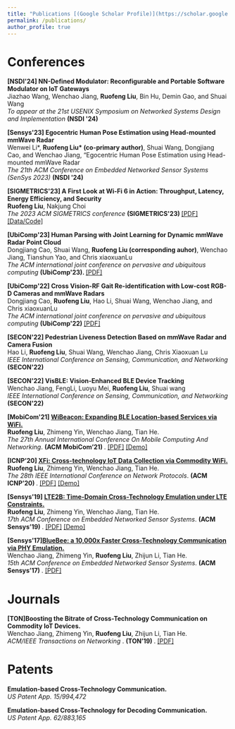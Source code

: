 ```yaml
---
title: "Publications [(Google Scholar Profile)](https://scholar.google.com/citations?hl=en&user=BCqHXQsAAAAJ)"
permalink: /publications/
author_profile: true
---
```


Conferences 
======

<b> [NSDI'24] NN-Defined Modulator: Reconfigurable and Portable Software Modulator on IoT Gateways</b><br>
Jiazhao Wang, Wenchao Jiang, <b>Ruofeng Liu</b>, Bin Hu, Demin Gao, and Shuai Wang </br>
<i> To appear at the 21st USENIX Symposium on Networked Systems Design and Implementation </i>  <b> (NSDI '24) </b> 

<b> [Sensys'23] Egocentric Human Pose Estimation using Head-mounted mmWave Radar</b><br>
Wenwei Li*, <b>Ruofeng Liu* (co-primary author)</b>, Shuai Wang, Dongjiang Cao, and Wenchao Jiang, “Egocentric Human Pose Estimation using Head-mounted mmWave Radar </br>
<i>  The 21th ACM Conference on Embedded Networked Sensor Systems (SenSys 2023) </i>  <b> (NSDI '24) </b> 

<b> [SIGMETRICS'23] A First Look at Wi-Fi 6 in Action: Throughput, Latency, Energy Efficiency, and Security</b><br>
<b>Ruofeng Liu</b>, Nakjung Choi<br>
<i>The 2023 ACM SIGMETRICS conference </i> <b> (SIGMETRICS'23) </b> [[PDF]](https://liux4189.github.io/files/sigmetric23_wifi6_cameraready.pdf) [[Data/Code]](https://github.com/liux4189/wifi-ax-measurement)

<b> [UbiComp'23] Human Parsing with Joint Learning for Dynamic mmWave Radar Point Cloud </b><br>
Dongjiang Cao, Shuai Wang, <b>Ruofeng Liu (corresponding auhor)</b>, Wenchao Jiang, Tianshun Yao, and Chris xiaoxuanLu <br>
<i>The ACM international joint conference on pervasive and ubiquitous computing</i> <b>(UbiComp'23).  </b>  [[PDF]](https://liux4189.github.io/files/Parsing_Ubicomp23.pdf)
  
<b> [UbiComp'22] Cross Vision-RF Gait Re-identification with Low-cost RGB-D Cameras and mmWave Radars </b><br>
Dongjiang Cao, <b>Ruofeng Liu</b>, Hao Li, Shuai Wang, Wenchao Jiang, and Chris xiaoxuanLu <br>
<i>The ACM international joint conference on pervasive and ubiquitous computing</i> <b>(UbiComp'22)  </b>[[PDF]](https://arxiv.org/abs/2207.07896)

<b> [SECON'22] Pedestrian Liveness Detection Based on mmWave Radar and Camera Fusion </b><br>
Hao Li,  <b>Ruofeng Liu</b>, Shuai Wang, Wenchao Jiang, Chris Xiaoxuan Lu <br>
<i>IEEE International Conference on Sensing, Communication, and Networking </i>  <b>(SECON'22) </b>

<b> [SECON'22] VisBLE: Vision-Enhanced BLE Device Tracking </b><br>
Wenchao Jiang, FengLi, Luoyu Mei, <b>Ruofeng Liu</b>, Shuai wang <br>
<i> IEEE International Conference on Sensing, Communication, and Networking </i> <b>(SECON'22) </b>
  
<b> [MobiCom'21] [WiBeacon: Expanding BLE Location-based Services via WiFi.](http://liux4189.github.io/publications/WiBeacon)</b> <br> 
<b>Ruofeng Liu</b>, Zhimeng Yin, Wenchao Jiang, Tian He. <br>
<i>The 27th Annual International Conference On Mobile Computing And Networking</i>. <b> (ACM MobiCom’21) </b>. 
[[PDF]](https://liux4189.github.io/files/WiBeacon_MobiCom_CameraReady.pdf) [[Demo]](https://youtu.be/83EfK-wxv8M)

<b>[ICNP’20] [XFi: Cross-technology IoT Data Collection via Commodity WiFi.](http://liux4189.github.io/publications/XFi)</b> <br> 
<b>Ruofeng Liu</b>, Zhimeng Yin, Wenchao Jiang, Tian He. <br>
<i>The 28th IEEE International Conference on Network Protocols</i>. <b> (ACM ICNP’20) </b>.
[[PDF]](https://liux4189.github.io/files/XFi_Icnp_CameraReady.pdf) [[Demo]](https://youtu.be/bWZHmnTF98U)

<b>[Sensys’19] [LTE2B: Time-Domain Cross-Technology Emulation under LTE Constraints.](http://liux4189.github.io/publications/LTE2B)</b> <br> 
<b>Ruofeng Liu</b>, Zhimeng Yin, Wenchao Jiang, Tian He. <br>
<i>17th ACM Conference on Embedded Networked Sensor Systems</i>. <b> (ACM Sensys’19) </b>. 
[[PDF]](https://liux4189.github.io/files/LTE2B_Sensys_CameraReady.pdf) [[Demo]](https://youtu.be/DomGy6Az8ew)

<b>[Sensys’17][BlueBee: a 10,000x Faster Cross-Technology Communication via PHY Emulation.](http://liux4189.github.io/publications/BlueBee)</b> <br> 
Wenchao Jiang, Zhimeng Yin, <b>Ruofeng Liu</b>, Zhijun Li, Tian He. <br>
<i>15th ACM Conference on Embedded Networked Sensor Systems</i>. <b> (ACM Sensys’17) </b>.
[[PDF]](https://dl.acm.org/citation.cfm?id=3131678)



Journals
=======

<b>[TON]Boosting the Bitrate of Cross-Technology Communication on Commodity IoT Devices.</b> <br> 
Wenchao Jiang, Zhimeng Yin, <b>Ruofeng Liu</b>, Zhijun Li, Tian He. <br>
<i>ACM/IEEE Transactions on Networking </i>. <b> (TON’19) </b>.
[[PDF]](https://ieeexplore.ieee.org/document/8732397)


Patents
======
<b>Emulation-based Cross-Technology Communication.</b> <br> 
<i>US Patent App. 15/994,472 </i>

<b>Emulation-based Cross-Technology for Decoding Communication.</b>  
<i>US Patent App. 62/883,165 </i>
